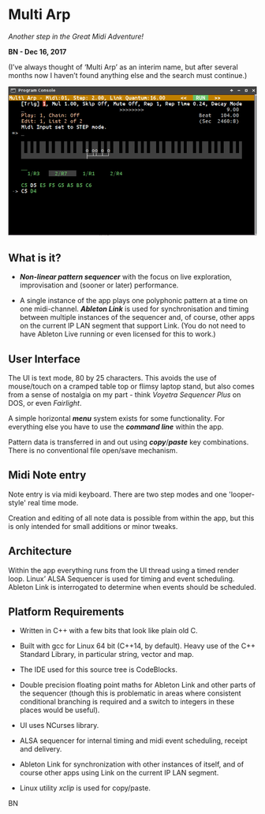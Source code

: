 # Multi Arp
*Another step in the Great Midi Adventure!*

**BN - Dec 16, 2017**

(I’ve always thought of ‘Multi Arp’ as an interim name, but after several months now I haven’t found anything else and the search must continue.)

![](Doc/Screenshot_2017-12-15_22-57-24.png)

## What is it?

* ***Non-linear pattern sequencer*** with the focus on live exploration, improvisation and (sooner or later) performance.

* A single instance of the app plays one polyphonic pattern at a time on one midi-channel. ***Ableton Link*** is used for synchronisation and timing between multiple instances of the sequencer and, of course, other apps on the current IP LAN segment that support Link. (You do not need to have Ableton Live running or even licensed for this to work.)

## User Interface

The UI is text mode, 80 by 25 characters. This avoids the use of mouse/touch on a cramped table top or flimsy laptop stand, but also comes from a sense of nostalgia on my part - think *Voyetra Sequencer Plus* on DOS, or even *Fairlight*.

A simple horizontal ***menu*** system exists for some functionality. For everything else you have to use the ***command line*** within the app.

Pattern data is transferred in and out using ***copy***/***paste*** key combinations. There is no conventional file open/save mechanism.

## Midi Note entry

Note entry is via midi keyboard. There are two step modes and one 'looper-style' real time mode.

Creation and editing of all note data is possible from within the app, but this is only intended for small additions or minor tweaks.

## Architecture

Within the app everything runs from the UI thread using a timed render loop. Linux’ ALSA Sequencer is used for timing and event scheduling. Ableton Link is interrogated to determine when events should be scheduled.

## Platform Requirements

* Written in C++ with a few bits that look like plain old C.

* Built with gcc for Linux 64 bit (C++14, by default).
Heavy use of the C++ Standard Library, in particular string, vector and map.

* The IDE used for this source tree is CodeBlocks.

* Double precision floating point maths for Ableton Link and other parts of the sequencer (though this is problematic in areas where consistent conditional branching is required and a switch to integers in these places would be useful).

* UI uses NCurses library.

* ALSA sequencer for internal timing and midi event scheduling, receipt and delivery.

* Ableton Link for synchronization with other instances of itself, and of course other apps using Link on the current IP LAN segment.

* Linux utility *xclip* is used for copy/paste.


BN
